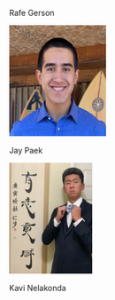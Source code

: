 Rafe Gerson

<img src="https://raw.githubusercontent.com/gman-ui/ECE196Project/main/website/site_resources/RafeGerson.jpg" width="175" height="200">

Jay Paek

<img src="https://raw.githubusercontent.com/gman-ui/ECE196Project/main/website/site_resources/JayPaek.jpg" width="150" height="200">

Kavi Nelakonda
